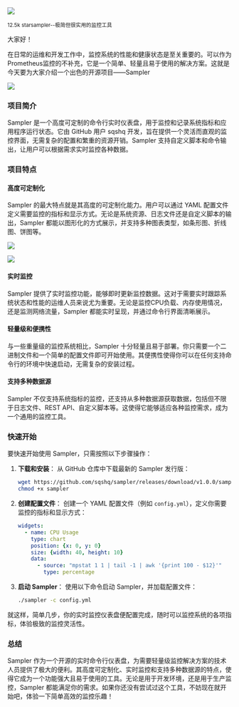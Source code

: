<img src="/assets/image/241127-sampler.png">

<small>12.5k starsampler--极简但很实用的监控工具</small>

大家好！

在日常的运维和开发工作中，监控系统的性能和健康状态是至关重要的。可以作为Prometheus监控的不补充，它是一个简单、轻量且易于使用的解决方案。这就是今天要为大家介绍一个出色的开源项目——Sampler

![](./241127-sampler.png)

### 项目简介

Sampler 是一个高度可定制的命令行实时仪表盘，用于监控和记录系统指标和应用程序运行状态。它由 GitHub 用户 sqshq 开发，旨在提供一个灵活而直观的监控界面，无需复杂的配置和繁重的资源开销。Sampler 支持自定义脚本和命令输出，让用户可以根据需求实时监控各种数据。

### 项目特点

#### 高度可定制化

Sampler 的最大特点就是其高度的可定制化能力。用户可以通过 YAML 配置文件定义需要监控的指标和显示方式。无论是系统资源、日志文件还是自定义脚本的输出，Sampler 都能以图形化的方式展示，并支持多种图表类型，如条形图、折线图、饼图等。

![](241127-sampler-1.png)

![](241127-sampler-2.png)

#### 实时监控

Sampler 提供了实时监控功能，能够即时更新监控数据。这对于需要实时跟踪系统状态和性能的运维人员来说尤为重要。无论是监控CPU负载、内存使用情况，还是监测网络流量，Sampler 都能实时呈现，并通过命令行界面清晰展示。

#### 轻量级和便携性

与一些重量级的监控系统相比，Sampler 十分轻量且易于部署。你只需要一个二进制文件和一个简单的配置文件即可开始使用。其便携性使得你可以在任何支持命令行的环境中快速启动，无需复杂的安装过程。

#### 支持多种数据源

Sampler 不仅支持系统指标的监控，还支持从多种数据源获取数据，包括但不限于日志文件、REST API、自定义脚本等。这使得它能够适应各种监控需求，成为一个通用的监控工具。

### 快速开始

要快速开始使用 Sampler，只需按照以下步骤操作：

1. **下载和安装**：
   从 GitHub 仓库中下载最新的 Sampler 发行版：
   ```sh
   wget https://github.com/sqshq/sampler/releases/download/v1.0.0/sampler -O sampler
   chmod +x sampler
   ```

2. **创建配置文件**：
   创建一个 YAML 配置文件（例如 `config.yml`），定义你需要监控的指标和显示方式：
   ```yaml
   widgets:
     - name: CPU Usage
       type: chart
       position: {x: 0, y: 0}
       size: {width: 40, height: 10}
       data:
         - source: "mpstat 1 1 | tail -1 | awk '{print 100 - $12}'"
           type: percentage
   ```

3. **启动 Sampler**：
   使用以下命令启动 Sampler，并加载配置文件：
   ```sh
   ./sampler -c config.yml
   ```

就这样，简单几步，你的实时监控仪表盘便配置完成，随时可以监控系统的各项指标，体验极致的监控灵活性。

### 总结

Sampler 作为一个开源的实时命令行仪表盘，为需要轻量级监控解决方案的技术人员提供了极大的便利。其高度可定制化、实时监控和支持多种数据源的特点，使得它成为一个功能强大且易于使用的工具。无论是用于开发环境，还是用于生产监控，Sampler 都能满足你的需求。如果你还没有尝试过这个工具，不妨现在就开始吧，体验一下简单高效的监控乐趣！



